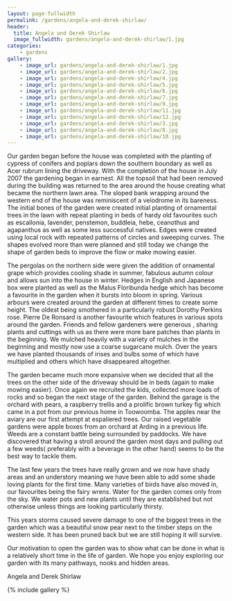 ```yaml
---
layout: page-fullwidth
permalink: /gardens/angela-and-derek-shirlaw/
header:
  title: Angela and Derek Shirlaw
  image_fullwidth: gardens/angela-and-derek-shirlaw/1.jpg
categories:
    - gardens
gallery:
    - image_url: gardens/angela-and-derek-shirlaw/1.jpg
    - image_url: gardens/angela-and-derek-shirlaw/2.jpg
    - image_url: gardens/angela-and-derek-shirlaw/4.jpg
    - image_url: gardens/angela-and-derek-shirlaw/5.jpg
    - image_url: gardens/angela-and-derek-shirlaw/6.jpg
    - image_url: gardens/angela-and-derek-shirlaw/7.jpg
    - image_url: gardens/angela-and-derek-shirlaw/9.jpg
    - image_url: gardens/angela-and-derek-shirlaw/11.jpg
    - image_url: gardens/angela-and-derek-shirlaw/12.jpg
    - image_url: gardens/angela-and-derek-shirlaw/3.jpg
    - image_url: gardens/angela-and-derek-shirlaw/8.jpg
    - image_url: gardens/angela-and-derek-shirlaw/10.jpg
---
```


Our garden began before the house was completed with the planting of cypress of conifers and poplars down the southern boundary as well as Acer rubrum lining the driveway.  With the completion of the house in July 2007 the gardening began in earnest. All the topsoil that had been removed during the building was returned to the area around the house creating what became the northern  lawn area. The sloped bank wrapping around the western end of the house was reminiscent of a velodrome in its bareness. The initial bones of the garden were created  initial planting  of ornamental trees in the lawn with repeat planting in beds of hardy old favourites such as escallonia, lavender, penstemon, buddleia, hebe, ceanothus and agapanthus as well as some less successful natives. Edges were created using local rock with repeated patterns of circles and sweeping curves. The shapes evolved more than were planned and still today we change the shape of garden beds to improve the flow or make mowing easier.  

The pergolas on the northern side were given the addition of ornamental grape which provides cooling shade in summer, fabulous autumn colour and allows sun into the house in winter. Hedges in English and Japanese box were planted as well as the Malus Floribunda hedge which has become a favourite in the garden when it bursts into bloom in spring. Various arbours were created around the garden at different times to create some height. The oldest being smothered in a particularly robust Dorothy Perkins rose. Pierre De Ronsard is another favourite which features in various spots around the garden. Friends and fellow gardeners were generous , sharing plants and cuttings with us as there were more bare patches than plants in the beginning. We mulched heavily with a variety of mulches in the beginning and mostly now use a coarse sugarcane mulch. Over the years we have planted thousands of irises and bulbs some of which have multiplied and others which have disappeared altogether. 

The garden became much more expansive when we decided that all the trees on the other side of the driveway should be in beds (again to make mowing easier). Once again we recruited the kids,  collected more loads of rocks and so began the next stage of the garden. Behind the garage is the orchard with pears, a raspberry trellis and a prolific brown turkey fig which came in a pot from our previous home in Toowoomba. The apples near the aviary are our first attempt at espaliered trees. Our raised vegetable gardens were apple boxes from an orchard at Arding in a previous life. Weeds are a constant battle being surrounded by paddocks. We have discovered that having a stroll around the garden most days and pulling out a few weeds( preferably with a beverage in the other hand) seems to be the best way to tackle them. 

The last few years the trees have really grown and we now have shady areas and an understory meaning we have been able to add some shade loving plants for the first time. Many varieties of birds have also moved in, our favourites being the fairy wrens. Water for the garden comes only from the sky. We water pots and new plants until they are established but not otherwise unless things are looking particularly thirsty. 

This years storms caused severe damage to one of the biggest trees in the garden which was a beautiful snow pear next to the timber steps on the western side. It has been pruned back  but we are still hoping it will survive. 

Our motivation to open the garden was to show what can be done in what is a relatively short time in the life of garden. We hope you enjoy exploring our garden with its many pathways,  nooks and hidden areas. 

Angela and Derek Shirlaw

{% include gallery %}